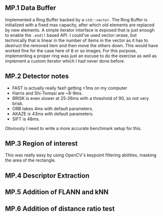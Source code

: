 ## MP.1 Data Buffer

Implemented a Ring Buffer backed by a `std::vector`. The Ring Buffer is initialized with a fixed max capacity, after
which old elements are replaced by new elements. A simple iterator interface is exposed that is just enough to enable
the `.end()` based API.
I could've used vector::erase, but technically that is linear in the number of items in the vector as it has to destruct
the removed item and then move the others down. This would have worked fine for the case here of 8 or so images.
For this purpose, implementing a proper ring was just an excuse to do the exercise as well as implement a custom
iterator which I had never done before.


## MP.2 Detector notes

- FAST is actually really fast! getting <1ms on my computer
- Harris and Shi-Tomasi are ~8-9ms.
- BRISK is even slower at 25-26ms with a threshold of 90, so not very brisk.
- ORB takes 4ms with default parameters.
- AKAZE is 43ms with default parameters.
- SIFT is 48ms.

Obviously I need to write a more accurate benchmark setup for this.

## MP.3 Region of interest

This was really easy by using OpenCV's keypoint filtering abilities, masking the area of the rectangle.


## MP.4 Descriptor Extraction
## MP.5 Addition of FLANN and kNN
## MP.6 Addition of distance ratio test

